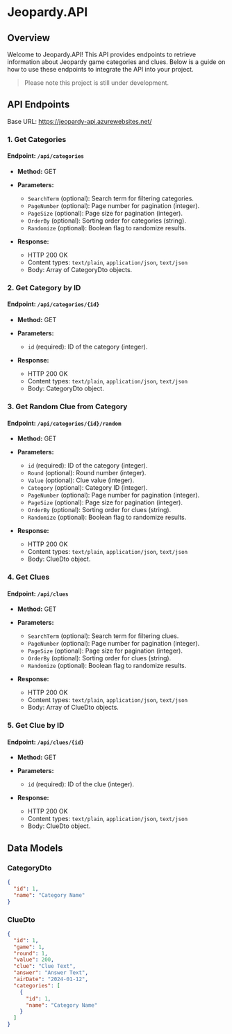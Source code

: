 # Jeopardy.API

## Overview
Welcome to Jeopardy.API! This API provides endpoints to retrieve information about Jeopardy game categories and clues. Below is a guide on how to use these endpoints to integrate the API into your project.

> Please note this project is still under development.

## API Endpoints

Base URL: https://jeopardy-api.azurewebsites.net/

### 1. Get Categories
#### Endpoint: `/api/categories`
- **Method:** GET
- **Parameters:**
  - `SearchTerm` (optional): Search term for filtering categories.
  - `PageNumber` (optional): Page number for pagination (integer).
  - `PageSize` (optional): Page size for pagination (integer).
  - `OrderBy` (optional): Sorting order for categories (string).
  - `Randomize` (optional): Boolean flag to randomize results.

- **Response:**
  - HTTP 200 OK
  - Content types: `text/plain`, `application/json`, `text/json`
  - Body: Array of CategoryDto objects.

### 2. Get Category by ID
#### Endpoint: `/api/categories/{id}`
- **Method:** GET
- **Parameters:**
  - `id` (required): ID of the category (integer).

- **Response:**
  - HTTP 200 OK
  - Content types: `text/plain`, `application/json`, `text/json`
  - Body: CategoryDto object.

### 3. Get Random Clue from Category
#### Endpoint: `/api/categories/{id}/random`
- **Method:** GET
- **Parameters:**
  - `id` (required): ID of the category (integer).
  - `Round` (optional): Round number (integer).
  - `Value` (optional): Clue value (integer).
  - `Category` (optional): Category ID (integer).
  - `PageNumber` (optional): Page number for pagination (integer).
  - `PageSize` (optional): Page size for pagination (integer).
  - `OrderBy` (optional): Sorting order for clues (string).
  - `Randomize` (optional): Boolean flag to randomize results.

- **Response:**
  - HTTP 200 OK
  - Content types: `text/plain`, `application/json`, `text/json`
  - Body: ClueDto object.

### 4. Get Clues
#### Endpoint: `/api/clues`
- **Method:** GET
- **Parameters:**
  - `SearchTerm` (optional): Search term for filtering clues.
  - `PageNumber` (optional): Page number for pagination (integer).
  - `PageSize` (optional): Page size for pagination (integer).
  - `OrderBy` (optional): Sorting order for clues (string).
  - `Randomize` (optional): Boolean flag to randomize results.

- **Response:**
  - HTTP 200 OK
  - Content types: `text/plain`, `application/json`, `text/json`
  - Body: Array of ClueDto objects.

### 5. Get Clue by ID
#### Endpoint: `/api/clues/{id}`
- **Method:** GET
- **Parameters:**
  - `id` (required): ID of the clue (integer).

- **Response:**
  - HTTP 200 OK
  - Content types: `text/plain`, `application/json`, `text/json`
  - Body: ClueDto object.

## Data Models

### CategoryDto
```json
{
  "id": 1,
  "name": "Category Name"
}
```

### ClueDto
```json
{
  "id": 1,
  "game": 1,
  "round": 1,
  "value": 200,
  "clue": "Clue Text",
  "answer": "Answer Text",
  "airDate": "2024-01-12",
  "categories": [
    {
      "id": 1,
      "name": "Category Name"
    }
  ]
}
```
